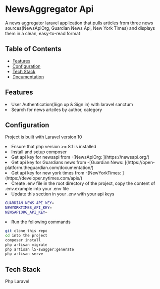 # NewsAggregator Api
 A news aggregator laravel application that pulls articles from three news sources(NewsApiOrg, Guardian News Api, New York Times) and displays them in a clean, easy-to-read format

## Table of Contents

* [Features](#Features)
* [Configuration](#Configuration)
* [Tech Stack](#Tech%Stack)
* [Documentation](#Documentation)

## Features
<li> User Authentication(Sign up & Sign in) with laravel sanctum</li>
<li>Search for news artciles by author, category </li>



## Configuration

Project is built with Laravel version 10

<li>Ensure that php version >= 8.1 is installed</li>
<li>Install and setup composer</li>
<li>Get api key for newsapi from -[NewsApiOrg: ](https://newsapi.org/)</li>
<li>Get api key for Guardians news from -[Guardian News: ](https://open-platform.theguardian.com/documentation/)</li>
<li>Get api key for new york times from -[NewYorkTimes: ](https://developer.nytimes.com/apis/)</li>

<li>Create .env file in the root directory of the project, copy the content of .env.example into your .env file</li>

<li>Update this section in your .env with your api keys</li>

```bash
GUARDIAN_NEWS_API_kEY=
NEWYORKTIMES_API_KEY=
NEWSAPIORG_API_KEY=
```

<li>Run the following commands</li>

```bash
git clone this repo
cd into the project
composer install
php artisan migrate
php artisan l5-swagger:generate
php artisan serve
```

## Tech Stack
Php Laravel
